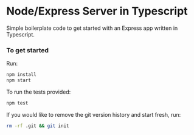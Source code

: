 # Node/Express Server in Typescript

Simple boilerplate code to get started with an Express app written in Typescript.

### To get started
Run:

```bash
npm install
npm start
```

To run the tests provided:

```bash
npm test
```

If you would like to remove the git version history and start fresh, run:

```bash
rm -rf .git && git init
```

